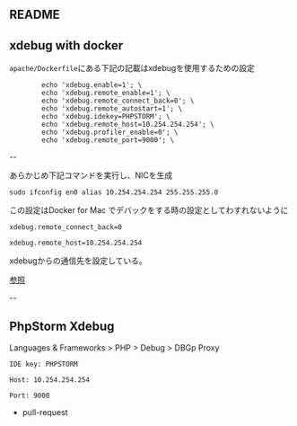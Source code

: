 ## README


## xdebug with docker 


`apache/Dockerfile`にある下記の記載はxdebugを使用するための設定

```Dockerfile:apache/Dockerfile
		echo 'xdebug.enable=1'; \
		echo 'xdebug.remote_enable=1'; \
		echo 'xdebug.remote_connect_back=0'; \
    	echo 'xdebug.remote_autostart=1'; \
        echo 'xdebug.idekey=PHPSTORM'; \
        echo 'xdebug.remote_host=10.254.254.254'; \
        echo 'xdebug.profiler_enable=0'; \
        echo 'xdebug.remote_port=9000'; \
```

--

あらかじめ下記コマンドを実行し、NICを生成

`sudo ifconfig en0 alias 10.254.254.254 255.255.255.0`

この設定はDocker for Mac でデバックをする時の設定としてわすれないように

`xdebug.remote_connect_back=0`

`xdebug.remote_host=10.254.254.254`

xdebugからの通信先を設定している。

[参照](https://gist.github.com/chadrien/c90927ec2d160ffea9c4)

--


## PhpStorm Xdebug 

Languages & Frameworks > PHP > Debug > DBGp Proxy

`IDE key: PHPSTORM`

`Host: 10.254.254.254`

`Port: 9000`




- pull-request

